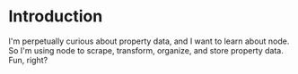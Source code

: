 Introduction
============

I'm perpetually curious about property data, and I want to learn about node. So
I'm using node to scrape, transform, organize, and store property data. Fun,
right?

